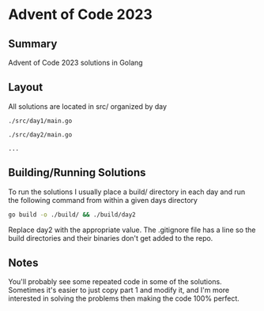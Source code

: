 # Advent of Code 2023

## Summary

Advent of Code 2023 solutions in Golang

## Layout

All solutions are located in src/ organized by day

```
./src/day1/main.go

./src/day2/main.go

...

```

## Building/Running Solutions

To run the solutions I usually place a build/ directory in each day and run the following command from within a given days directory

```bash
go build -o ./build/ && ./build/day2
```

Replace day2 with the appropriate value. The .gitignore file has a line so the build directories and their binaries don't get added to the repo.

## Notes

You'll probably see some repeated code in some of the solutions. Sometimes it's easier to just copy part 1 and modify it, and I'm more interested in solving the problems then making the code 100% perfect.